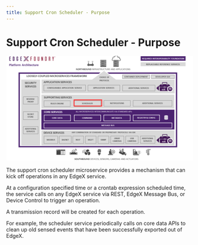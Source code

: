 ```yaml
---
title: Support Cron Scheduler - Purpose
---
```


# Support Cron Scheduler - Purpose

![image](EdgeX_SupportingServicesScheduling.png)

The support cron scheduler microservice provides a mechanism that can kick off operations in any EdgeX service.

At a configuration specified time or a crontab expression scheduled time, the service calls on any EdgeX service via REST, EdgeX Message Bus, or Device Control to trigger an operation.

A transmission record will be created for each operation.

For example, the scheduler service periodically calls on core data APIs to clean up old sensed events that have been successfully exported out of EdgeX.
